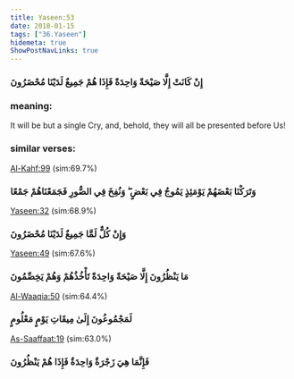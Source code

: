 ```yaml
---
title: Yaseen:53
date: 2010-01-15
tags: ["36.Yaseen"]
hidemeta: true 
ShowPostNavLinks: true 
---
```

### إِنْ كَانَتْ إِلَّا صَيْحَةً وَاحِدَةً فَإِذَا هُمْ جَمِيعٌ لَدَيْنَا مُحْضَرُونَ
### meaning: 
It will be but a single Cry, and, behold, they will all be presented before Us!
### similar verses: 

[Al-Kahf:99](/18/99) (sim:69.7%)

### وَتَرَكْنَا بَعْضَهُمْ يَوْمَئِذٍ يَمُوجُ فِي بَعْضٍ ۖ وَنُفِخَ فِي الصُّورِ فَجَمَعْنَاهُمْ جَمْعًا

[Yaseen:32](/36/32) (sim:68.9%)

### وَإِنْ كُلٌّ لَمَّا جَمِيعٌ لَدَيْنَا مُحْضَرُونَ

[Yaseen:49](/36/49) (sim:67.6%)

### مَا يَنْظُرُونَ إِلَّا صَيْحَةً وَاحِدَةً تَأْخُذُهُمْ وَهُمْ يَخِصِّمُونَ

[Al-Waaqia:50](/56/50) (sim:64.4%)

### لَمَجْمُوعُونَ إِلَىٰ مِيقَاتِ يَوْمٍ مَعْلُومٍ

[As-Saaffaat:19](/37/19) (sim:63.0%)

### فَإِنَّمَا هِيَ زَجْرَةٌ وَاحِدَةٌ فَإِذَا هُمْ يَنْظُرُونَ
